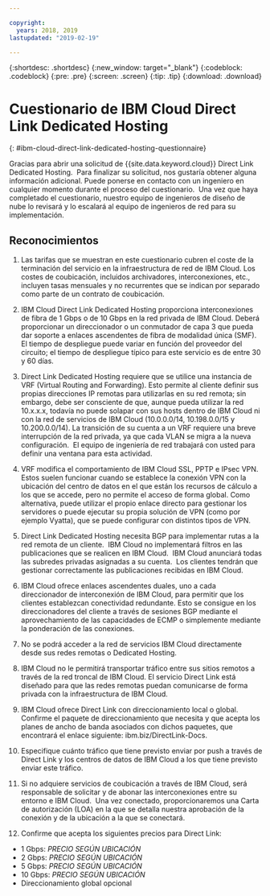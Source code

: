 ```yaml
---

copyright:
  years: 2018, 2019
lastupdated: "2019-02-19"

---
```


{:shortdesc: .shortdesc}
{:new_window: target="_blank"}
{:codeblock: .codeblock}
{:pre: .pre}
{:screen: .screen}
{:tip: .tip}
{:download: .download}

# Cuestionario de IBM Cloud Direct Link Dedicated Hosting
{: #ibm-cloud-direct-link-dedicated-hosting-questionnaire}

Gracias para abrir una solicitud de {{site.data.keyword.cloud}} Direct Link Dedicated Hosting.  Para finalizar su solicitud, nos gustaría obtener alguna información adicional. Puede ponerse en contacto con un ingeniero en cualquier momento durante el proceso del cuestionario.  Una vez que haya completado el cuestionario, nuestro equipo de ingenieros de diseño de nube lo revisará y lo escalará al equipo de ingenieros de red para su implementación.

## Reconocimientos

1. Las tarifas que se muestran en este cuestionario cubren el coste de la terminación del servicio en la infraestructura de red de IBM Cloud. Los costes de coubicación, incluidos archivadores, interconexiones, etc., incluyen tasas mensuales y no recurrentes que se indican por separado como parte de un contrato de coubicación.

2. IBM Cloud Direct Link Dedicated Hosting proporciona interconexiones de fibra de 1 Gbps o de 10 Gbps en la red privada de IBM Cloud. Deberá proporcionar un direccionador o un conmutador de capa 3 que pueda dar soporte a enlaces ascendentes de fibra de modalidad única (SMF). El tiempo de despliegue puede variar en función del proveedor del circuito; el tiempo de despliegue típico para este servicio es de entre 30 y 60 días.

3. Direct Link Dedicated Hosting requiere que se utilice una instancia de VRF (Virtual Routing and Forwarding). Esto permite al cliente definir sus propias direcciones IP remotas para utilizarlas en su red remota; sin embargo, debe ser consciente de que, aunque pueda utilizar la red 10.x.x.x, todavía no puede solapar con sus hosts dentro de IBM Cloud ni con la red de servicios de IBM Cloud (10.0.0.0/14, 10.198.0.0/15 y 10.200.0.0/14). La transición de su cuenta a un VRF requiere una breve interrupción de la red privada, ya que cada VLAN se migra a la nueva configuración.  El equipo de ingeniería de red trabajará con usted para definir una ventana para esta actividad.

4. VRF modifica el comportamiento de IBM Cloud SSL, PPTP e IPsec VPN. Estos suelen funcionar cuando se establece la conexión VPN con la ubicación del centro de datos en el que están los recursos de cálculo a los que se accede, pero no permite el acceso de forma global.  Como alternativa, puede utilizar el propio enlace directo para gestionar los servidores o puede ejecutar su propia solución de VPN (como por ejemplo Vyatta), que se puede configurar con distintos tipos de VPN. 

5. Direct Link Dedicated Hosting necesita BGP para implementar rutas a la red remota de un cliente.  IBM Cloud no implementará filtros en las publicaciones que se realicen en IBM Cloud.  IBM Cloud anunciará todas las subredes privadas asignadas a su cuenta.  Los clientes tendrán que gestionar correctamente las publicaciones recibidas en IBM Cloud.

6. IBM Cloud ofrece enlaces ascendentes duales, uno a cada direccionador de interconexión de IBM Cloud, para permitir que los clientes establezcan conectividad redundante. Esto se consigue en los direccionadores del cliente a través de sesiones BGP mediante el aprovechamiento de las capacidades de ECMP o simplemente mediante la ponderación de las conexiones.

7. No se podrá acceder a la red de servicios IBM Cloud directamente desde sus redes remotas o Dedicated Hosting.

8. IBM Cloud no le permitirá transportar tráfico entre sus sitios remotos a través de la red troncal de IBM Cloud. El servicio Direct Link está diseñado para que las redes remotas puedan comunicarse de forma privada con la infraestructura de IBM Cloud.

9. IBM Cloud ofrece Direct Link con direccionamiento local o global. Confirme el paquete de direccionamiento que necesita y que acepta los planes de ancho de banda asociados con dichos paquetes, que encontrará el enlace siguiente: ibm.biz/DirectLink-Docs.

10. Especifique cuánto tráfico que tiene previsto enviar por push a través de Direct Link y los centros de datos de IBM Cloud a los que tiene previsto enviar este tráfico.

11. Si no adquiere servicios de coubicación a través de IBM Cloud, será responsable de solicitar y de abonar las interconexiones entre su entorno e IBM Cloud.  Una vez conectado, proporcionaremos una Carta de autorización (LOA) en la que se detalla nuestra aprobación de la conexión y de la ubicación a la que se conectará.

12. Confirme que acepta los siguientes precios para Direct Link:
 * 1 Gbps: _PRECIO SEGÚN UBICACIÓN_ 
* 2 Gbps: _PRECIO SEGÚN UBICACIÓN_
* 5 Gbps: _PRECIO SEGÚN UBICACIÓN_
* 10 Gbps: _PRECIO SEGÚN UBICACIÓN_
* Direccionamiento global opcional
